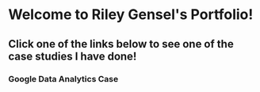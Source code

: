 # Welcome to Riley Gensel's Portfolio!

## Click one of the links below to see one of the case studies I have done!

### Google Data Analytics Case
